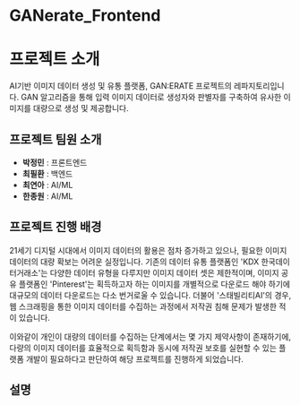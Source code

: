 # GANerate_Frontend



# 프로젝트 소개
AI기반 이미지 데이터 생성 및 유통 플랫폼, GAN:ERATE 프로젝트의 레파지토리입니다. 
GAN 알고리즘을 통해 입력 이미지 데이터로 생성자와 판별자를 구축하여 유사한 이미지를 대량으로 생성 및 제공합니다.

## 프로젝트 팀원 소개

- **박정민** : 프론트엔드
- **최필환** : 백엔드
- **최연아** : AI/ML
- **한종원** : AI/ML

## 프로젝트 진행 배경
21세기 디지털 시대에서 이미지 데이터의 활용은 점차 증가하고 있으나, 필요한 이미지 데이터의 대량 확보는 어려운 실정입니다.
기존의 데이터 유통 플랫폼인 'KDX 한국데이터거래소'는 다양한 데이터 유형을 다루지만 이미지 데이터 셋은 제한적이며, 
이미지 공유 플랫폼인 'Pinterest'는 획득하고자 하는 이미지를 개별적으로 다운로드 해야 하기에 대규모의 데이터 다운로드는 다소 번거로울 수 있습니다.
더불어 '스태빌리티AI'의 경우, 웹 스크래핑을 통한 이미지 데이터를 수집하는 과정에서 저작권 침해 문제가 발생한 적이 있습니다. 

이와같이 개인이 대량의 데이터를 수집하는 단계에서는 몇 가지 제약사항이 존재하기에,
다량의 이미지 데이터를 효율적으로 획득함과 동시에 저작권 보호를 실현할 수 있는 플랫폼 개발이 필요하다고 판단하여 해당 프로젝트를 진행하게 되었습니다.

## 설명

